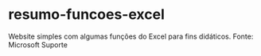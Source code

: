 # resumo-funcoes-excel
Website simples com algumas funções do Excel para fins didáticos. Fonte: Microsoft Suporte
